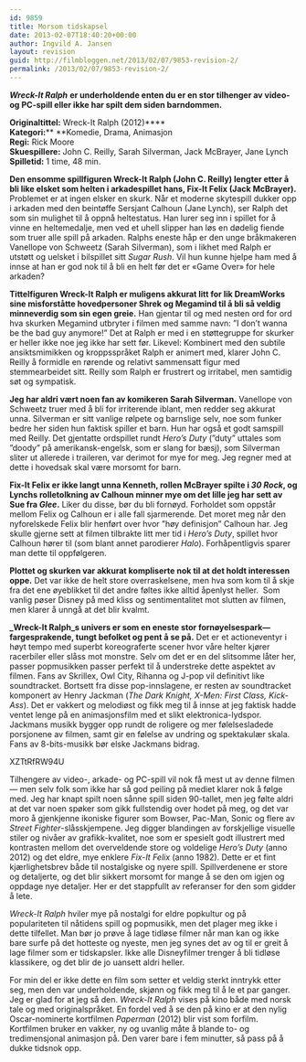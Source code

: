 ```yaml
---
id: 9859
title: Morsom tidskapsel
date: 2013-02-07T18:40:20+00:00
author: Ingvild A. Jansen
layout: revision
guid: http://filmbloggen.net/2013/02/07/9853-revision-2/
permalink: /2013/02/07/9853-revision-2/
---
```

**_Wreck-It Ralph_** **er underholdende enten du er en stor tilhenger av video- og PC-spill eller ikke har spilt dem siden barndommen.**

**Originaltittel:** Wreck-It Ralph (2012)****  
**Kategori:**** **Komedie, Drama, Animasjon  
**Regi:** Rick Moore  
**Skuespillere:** John C. Reilly, Sarah Silverman, Jack McBrayer, Jane Lynch  
**Spilletid:** 1 time, 48 min.

**Den ensomme spillfiguren Wreck-It Ralph (John C. Reilly) lengter etter å bli like elsket som helten i arkadespillet hans, Fix-It Felix (Jack McBrayer).** Problemet er at ingen elsker en skurk. Når et moderne skytespill dukker opp i arkaden med den beintøffe Sersjant Calhoun (Jane Lynch), ser Ralph det som sin mulighet til å oppnå heltestatus. Han lurer seg inn i spillet for å vinne en heltemedalje, men ved et uhell slipper han løs en dødelig fiende som truer alle spill på arkaden. Ralphs eneste håp er den unge bråkmakeren Vanellope von Schweetz (Sarah Silverman), som i likhet med Ralph er utstøtt og uelsket i bilspillet sitt _Sugar Rush_. Vil hun kunne hjelpe ham med å innse at han er god nok til å bli en helt før det er &laquo;Game Over&raquo; for hele arkaden?

**Tittelfiguren Wreck-It Ralph er muligens akkurat litt for lik DreamWorks sine misforståtte hovedpersoner Shrek og Megamind til å bli så veldig minneverdig som sin egen greie.** Han gjentar til og med nesten ord for ord hva skurken Megamind utbryter i filmen med samme navn: ”I don’t wanna be the bad guy anymore!” Det at Ralph er med i en støttegruppe for skurker er heller ikke noe jeg ikke har sett før. Likevel: Kombinert med den subtile ansiktsmimikken og kroppsspråket Ralph er animert med, klarer John C. Reilly å formidle en rørende og relativt sammensatt figur med stemmearbeidet sitt. Reilly som Ralph er frustrert og irritabel, men samtidig søt og sympatisk.

**Jeg har aldri vært noen fan av komikeren Sarah Silverman.** Vanellope von Schweetz truer med å bli for irriterende iblant, men redder seg akkurat unna. Silverman er sitt vanlige rølpete og barnslige selv, noe som funker bedre her siden hun faktisk spiller et barn. Hun har også et godt samspill med Reilly. Det gjentatte ordspillet rundt _Hero’s Duty_ (”duty” uttales som ”doody” på amerikansk-engelsk, som er slang for bæsj), som Silverman sliter ut allerede i traileren, var derimot for mye for meg. Jeg regner med at dette i hovedsak skal være morsomt for barn.

**Fix-It Felix er ikke langt unna Kenneth, rollen McBrayer spilte i _30 Rock_, og Lynchs rolletolkning av Calhoun minner mye om det lille jeg har sett av Sue fra _Glee_.** Liker du disse, bør du bli fornøyd. Forholdet som oppstår mellom Felix og Calhoun er i alle fall sjarmerende. Det moret meg når den nyforelskede Felix blir henført over hvor ”høy definisjon” Calhoun har. Jeg skulle gjerne sett at filmen tilbrakte litt mer tid i _Hero’s Duty_, spillet hvor Calhoun hører til (som blant annet parodierer _Halo_). Forhåpentligvis sparer man dette til oppfølgeren.

**Plottet og skurken var akkurat kompliserte nok til at det holdt interessen oppe.** Det var ikke de helt store overraskelsene, men hva som kom til å skje fra det ene øyeblikket til det andre føltes ikke alltid åpenlyst heller.  Som vanlig pøser Disney på med kliss og sentimentalitet mot slutten av filmen, men klarer å unngå at det blir kvalmt.

**_Wreck-It Ralph_s univers er som en eneste stor fornøyelsespark— fargesprakende, tungt befolket og pent å se på.** Det er et actioneventyr i høyt tempo med superbt koreograferte scener hvor våre helter kjører racerbiler eller slåss mot monstre. Selv om det er en del slitsomme låter her, passer popmusikken passer perfekt til å understreke dette aspektet av filmen. Fans av Skrillex, Owl City, Rihanna og J-pop vil definitivt like soundtracket. Bortsett fra disse pop-innslagene, er resten av soundtracket komponert av Henry Jackman (_The Dark Knight, X-Men: First Class, Kick-Ass_). Det er vakkert og melodiøst og fikk meg til å innse at jeg faktisk hadde ventet lenge på en animasjonsfilm med et slikt elektronica-lydspor. Jackmans musikk bygger opp rundt de roligere og mer følelsesladede porsjonene av filmen, samt gir en følelse av undring og spektakulær skala. Fans av 8-bits-musikk bør elske Jackmans bidrag.

XZTtRfRW94U

Tilhengere av video-, arkade- og PC-spill vil nok få mest ut av denne filmen— men selv folk som ikke har så god peiling på mediet klarer nok å følge med. Jeg har knapt spilt noen sånne spill siden 90-tallet, men jeg følte aldri at det var noen spøker som gikk fullstendig over hodet på meg, og det var moro å gjenkjenne ikoniske figurer som Bowser, Pac-Man, Sonic og flere av _Street Fighter_-slåsskjempene. Jeg digger blandingen av forskjellige visuelle stiler og nivåer av grafikk-kvalitet, noe som er spesielt godt illustrert med kontrasten mellom det overveldende store og voldelige _Hero’s Duty_ (anno 2012) og det eldre, mye enklere _Fix-It Felix_ (anno 1982). Dette er et fint kjærlighetsbrev både til nostalgiske og nyere spill. Spillverdenene er store og detaljerte, og det blir sikkert morsomt for mange å se den om igjen og oppdage nye detaljer. Her er det stappfullt av referanser for den som gidder å lete.

_Wreck-It Ralph_ hviler mye på nostalgi for eldre popkultur og på populariteten til nåtidens spill og popmusikk, men det plager meg ikke i dette tilfellet. Man bør jo prøve å lage tidløse filmer når man kan og ikke bare surfe på det hotteste og nyeste, men jeg synes det av og til er greit å lage filmer som er tidskapsler. Ikke alle Disneyfilmer trenger å bli tidløse klassikere, og det blir de jo uansett aldri heller.

For min del er ikke dette en film som setter et veldig sterkt inntrykk etter seg, men den var underholdende, skjønn og fikk meg til å le et par ganger. Jeg er glad for at jeg så den. _Wreck-It Ralph_ vises på kino både med norsk tale og med originalspråket. En fordel ved å se den på kino er at den nylig Oscar-nominerte kortfilmen _Paperman_ (2012) blir vist som forfilm. Kortfilmen bruker en vakker, ny og uvanlig måte å blande to- og tredimensjonal animasjon på. Den varer bare i fem minutter, så pass på å dukke tidsnok opp.